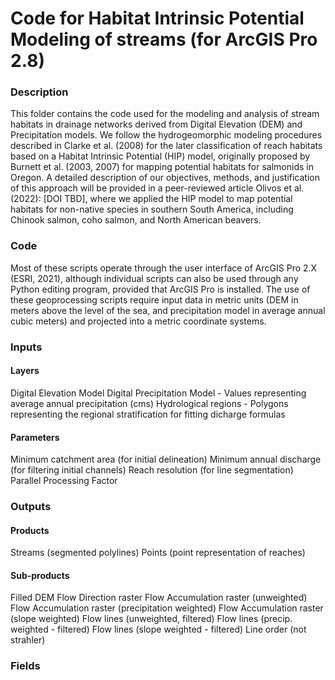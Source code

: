 # Code for Habitat Intrinsic Potential Modeling of streams (for ArcGIS Pro 2.8)

### Description
This folder contains the code used for the modeling and analysis of stream habitats in drainage networks derived from Digital Elevation (DEM) and Precipitation models. We follow the hydrogeomorphic modeling procedures described in Clarke et al. (2008) for the later classification of reach habitats based on a Habitat Intrinsic Potential (HIP) model, originally proposed by Burnett et al. (2003, 2007) for mapping potential habitats for salmonids in Oregon. A detailed description of our objectives, methods, and justification of this approach will be provided in a peer-reviewed article Olivos et al. (2022): [DOI TBD], where we applied the HIP model to map potential habitats for non-native species in southern South America, including Chinook salmon, coho salmon, and North American beavers.

### Code
Most of these scripts operate through the user interface of ArcGIS Pro 2.X (ESRI, 2021), although individual scripts can also be used through any Python editing program, provided that ArcGIS Pro is installed. The use of these geoprocessing scripts require input data in metric units (DEM in meters above the level of the sea, and precipitation model in average annual cubic meters) and projected into a metric coordinate systems.

### Inputs
#### Layers
Digital Elevation Model
Digital Precipitation Model - Values representing average annual precipitation (cms)
Hydrological regions - Polygons representing the regional stratification for fitting dicharge formulas

#### Parameters
Minimum catchment area (for initial delineation)
Minimum annual discharge (for filtering initial channels)
Reach resolution (for line segmentation)
Parallel Processing Factor

### Outputs
#### Products
Streams (segmented polylines)
Points (point representation of reaches)

#### Sub-products
Filled DEM
Flow Direction raster
Flow Accumulation raster (unweighted)
Flow Accumulation raster (precipitation weighted)
Flow Accumulation raster (slope weighted)
Flow lines (unweighted, filtered)
Flow lines (precip. weighted - filtered)
Flow lines (slope weighted - filtered)
Line order (not strahler)

### Fields
